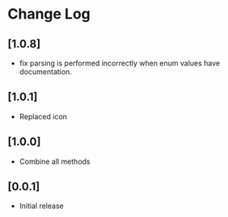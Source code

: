 # Change Log

## [1.0.8]

- fix parsing is performed incorrectly when enum values have documentation.

## [1.0.1]

- Replaced icon

## [1.0.0]

- Combine all methods

## [0.0.1]

- Initial release
